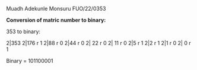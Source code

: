 Muadh Adekunle Monsuru FUO/22/0353

**Conversion of matric number to binary:**

353 to binary:

2|353
2|176 r 1
2|88 r 0
2|44 r 0
2| 22 r 0
2| 11 r 0
2|5 r 1
2|2 r 1
2|1 r 0
2| 0 r 1

Binary = 101100001


